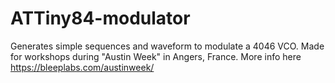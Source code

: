# ATTiny84-modulator
Generates simple sequences and waveform to modulate a 4046 VCO. 
Made for workshops during "Austin Week" in Angers, France. 
More info here https://bleeplabs.com/austinweek/
